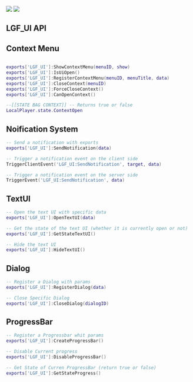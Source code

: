   ![](https://img.shields.io/github/downloads/ENT510/LGF_UI/total?logo=github)
  ![](https://img.shields.io/github/v/release/ENT510/LGF_UI?logo=github)


## LGF_UI API

## Context Menu

```lua

exports['LGF_UI']:ShowContextMenu(menuID, show)
exports['LGF_UI']:IsUiOpen()
exports['LGF_UI']:RegisterContextMenu(menuID, menuTitle, data)
exports['LGF_UI']:CloseContext(menuID)
exports['LGF_UI']:ForceCloseContext()
exports['LGF_UI']:CanOpenContext()

--[[STATE BAG CONTEXT]] -- Returns true or false
LocalPlayer.state.ContextOpen
```
## Noification System

```lua
-- Send a notification with exports
exports['LGF_UI']:SendNotification(data)

-- Trigger a notification event on the client side
TriggerClientEvent('LGF_UI:SendNotification', target, data)

-- Trigger a notification event on the server side
TriggerEvent('LGF_UI:SendNotification', data)
```

## TextUI

```lua
-- Open the text UI with specific data
exports['LGF_UI']:OpenTextUI(data)

-- Get the state of the text UI (whether it is currently open or not)
exports['LGF_UI']:GetStateTextUI()

-- Hide the text UI
exports['LGF_UI']:HideTextUI()
```


## Dialog 

```lua
-- Register a Dialog with params
exports['LGF_UI']:RegisterDialog(data)

-- Close Specific Dialog
exports['LGF_UI']:CloseDialog(dialogID)
```


## ProgressBar 

```lua
-- Register a Progressbar whit params
exports['LGF_UI']:CreateProgressBar()

-- Disable Current progress
exports['LGF_UI']:DisableProgressBar()

-- Get State of Curren ProgressBar (return true or false)
exports['LGF_UI']:GetStateProgress()

```


